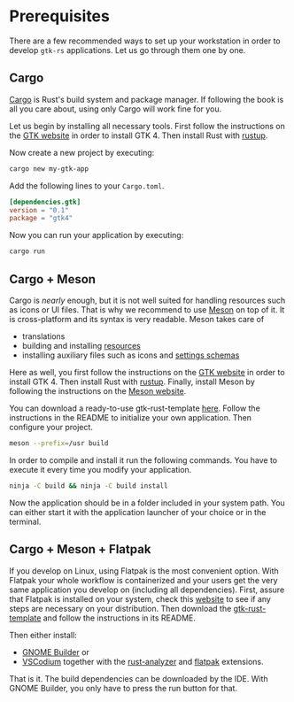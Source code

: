 # Prerequisites

There are a few recommended ways to set up your workstation in order to develop `gtk-rs` applications.
Let us go through them one by one.

## Cargo

[Cargo](https://doc.rust-lang.org/cargo/index.html) is Rust's build system and package manager.
If following the book is all you care about, using only Cargo will work fine for you.

Let us begin by installing all necessary tools.
First follow the instructions on the [GTK website](https://www.gtk.org/docs/installations/) in order to install GTK 4.
Then install Rust with [rustup](https://rustup.rs/).

Now create a new project by executing:
```bash
cargo new my-gtk-app
```

Add the following lines to your `Cargo.toml`.
```toml
[dependencies.gtk]
version = "0.1"
package = "gtk4"
```

Now you can run your application by executing:
```bash
cargo run
```

## Cargo + Meson

Cargo is *nearly* enough, but it is not well suited for handling resources such as icons or UI files.
That is why we recommend to use [Meson](https://mesonbuild.com/) on top of it.
It is cross-platform and its syntax is very readable.
Meson takes care of
- translations
- building and installing [resources](resources.html)
- installing auxiliary files such as icons and [settings schemas](settings.html)

Here as well, you first follow the instructions on the [GTK website](https://www.gtk.org/docs/installations/) in order to install GTK 4.
Then install Rust with [rustup](https://rustup.rs/).
Finally, install Meson by following the instructions on the [Meson website](https://mesonbuild.com/Getting-meson.html).

You can download a ready-to-use gtk-rust-template [here](https://gitlab.gnome.org/bilelmoussaoui/gtk-rust-template).
Follow the instructions in the README to initialize your own application.
Then configure your project.
```bash
meson --prefix=/usr build
```

In order to compile and install it run the following commands.
You have to execute it every time you modify your application.
```bash
ninja -C build && ninja -C build install
```

Now the application should be in a folder included in your system path.
You can either start it with the application launcher of your choice or in the terminal.

## Cargo + Meson + Flatpak

If you develop on Linux, using Flatpak is the most convenient option.
With Flatpak your whole workflow is containerized and your users get the very same application you develop on (including all dependencies). 
First, assure that Flatpak is installed on your system, check this [website](https://flatpak.org/setup/) to see if any steps are necessary on your distribution.
Then download the [gtk-rust-template](https://gitlab.gnome.org/bilelmoussaoui/gtk-rust-template) and follow the instructions in its README.

Then either install:

- [GNOME Builder](https://flathub.org/apps/details/org.gnome.Builder) or
- [VSCodium](https://flathub.org/apps/details/com.vscodium.codium) together with the [rust-analyzer](https://open-vsx.org/extension/matklad/rust-analyzer) and [flatpak](https://open-vsx.org/extension/bilelmoussaoui/flatpak-vscode) extensions.

That is it.
The build dependencies can be downloaded by the IDE.
With GNOME Builder, you only have to press the run button for that.

